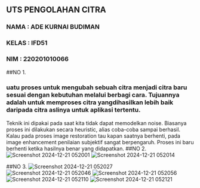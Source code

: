 ## UTS PENGOLAHAN CITRA
### NAMA : ADE KURNAI BUDIMAN
### KELAS : IFD51
### NIM : 220201010066

##NO 1.
### uatu proses untuk mengubah sebuah citra menjadi citra baru sesuai dengan kebutuhan melalui berbagi cara. Tujuannya adalah untuk memproses citra yangdihasilkan lebih baik daripada citra aslinya untuk aplikasi tertentu. 
Teknik ini dipakai pada saat kita tidak dapat memodelkan noise. Biasanya proses ini dilakukan secara heuristic, alias coba-coba sampai berhasil.
Kalau pada proses image restoration tau kapan saatnya berhenti, pada image enhancement penilaian subjektif sangat berpengaruh. Proses ini baru berhenti ketika hasilnya benar yang didapatkan.
##NO 2.
![Screenshot 2024-12-21 052001](https://github.com/user-attachments/assets/047606d9-e4dc-472e-bb9e-77df15c972d7)
![Screenshot 2024-12-21 052014](https://github.com/user-attachments/assets/4a95e996-0010-4a2a-97f9-838a0abfe8e2)

##NO 3.
![Screenshot 2024-12-21 052027](https://github.com/user-attachments/assets/1277eafa-4123-4c9b-8f2d-a2e3b22823d4)
![Screenshot 2024-12-21 052046](https://github.com/user-attachments/assets/8bc5a4e5-2d3d-4efc-ba34-ae3583fbb7aa)
![Screenshot 2024-12-21 052056](https://github.com/user-attachments/assets/6042935f-7bc0-432d-8618-edaec36661bb)
![Screenshot 2024-12-21 052110](https://github.com/user-attachments/assets/e913734c-3c2c-4019-befe-e5d4dc227022)
![Screenshot 2024-12-21 052121](https://github.com/user-attachments/assets/54ef7dc5-111d-44c5-9259-201ae5a3be12)
